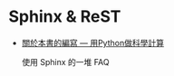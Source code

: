 # Sphinx & ReST

* [關於本書的編寫 — 用Python做科學計算](http://myshare.dscloud.me/scipydoc/pydoc_write_tools.html#)

   使用 Sphinx 的一堆 FAQ

